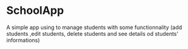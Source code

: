 # SchoolApp
A simple app using to manage students with some functionnality (add students ,edit students, delete students and see details od students' informations) 
